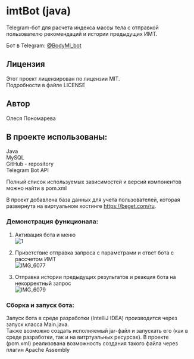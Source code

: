 # imtBot (java)  
Telegram-бот для расчета индекса массы тела с отправкой пользователю рекомендаций и истории предыдущих ИМТ.   

Бот в Telegram: [@BodyMI_bot](https://t.me/BodyMI_bot)  
 

## Лицензия  
Этот проект лицензирован по лицензии MIT.  
Подробности в файле LICENSE  

## Автор  
Олеся Пономарева  

## В проекте использованы:  
Java  
MySQL  
GitHub - repository  
Telegram Bot API  

Полный список используемых зависимостей и версий компонентов можно найти в pom.xml  

В проект добавлена база данных для учета пользователей, которая развернута на виртуальном хостинге https://beget.com/ru.

### Демонстрация функционала:  

1. Активация бота и меню    
![1](https://github.com/polesmih/imtBot/assets/77875474/f59edc54-c5ab-4e09-a29a-a29a516dd7ca)
  
  
2. Приветствие отправка запроса с параметрами и ответ бота с рассчетом ИМТ   
![IMG_6077](https://github.com/polesmih/imtBot/assets/77875474/b32ba7ab-1394-4ce2-88c6-6b32b3658154)
  
   
3. Отправка истории предыдущих результатов и реакция бота на некорректный запрос     
![IMG_6079](https://github.com/polesmih/imtBot/assets/77875474/9bb1d3bd-3f53-4ada-95ad-5b15b0232b4d)
     
  

  
### Сборка и запуск бота:  
Запуск бота в среде разработки (IntelliJ IDEA) производится через запуск класса Main.java.  
Также возможно создать исполняемый jar-файл и запускать его (как в среде разработки, так и на витртуальных ресурсах). В проекте (pom.xml) реализована возможность создания такого файла через плагин Apache Assembly  
